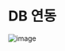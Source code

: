 # DB 연동
![image](https://user-images.githubusercontent.com/74415859/127269160-fb98f894-1bdc-40e2-a857-75e0fd4945ec.png)

